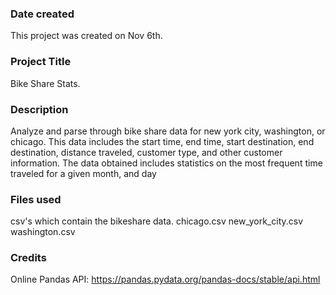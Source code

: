 ### Date created
This project was created on Nov 6th. 

### Project Title
Bike Share Stats.

### Description
Analyze and parse through bike share data for new york city, washington, or chicago.
This data includes the start time, end time, start destination, end destination, distance traveled, customer type, and other customer information. 
The data obtained includes statistics on the most frequent time traveled for a given month, and day 

### Files used
csv's which contain the bikeshare data.
chicago.csv
new_york_city.csv
washington.csv

### Credits
Online Pandas API: https://pandas.pydata.org/pandas-docs/stable/api.html

